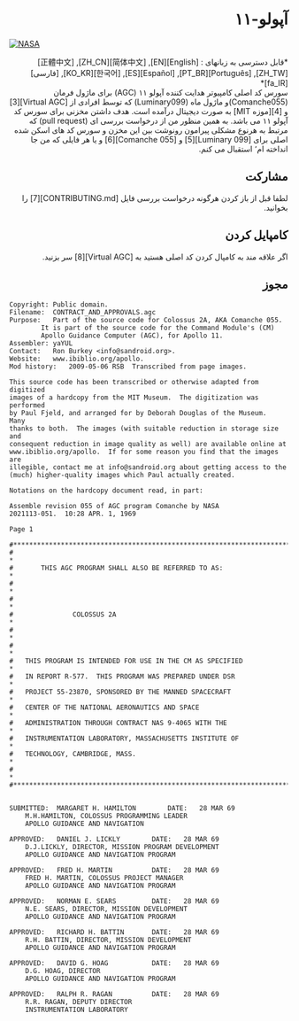 
#  <div dir="rtl" align="right">  آپولو-۱۱</div>
[![NASA][1]][2]

<div dir="rtl" align="right">
*قابل دسترسی به زبانهای : [English][EN], [简体中文][ZH_CN], [正體中文][ZH_TW], [Português][PT_BR], [Español][ES], [한국어][KO_KR], [فارسی][fa_IR]*
 </div>
<div dir="rtl" align="right">
    سورس کد  اصلی کامپیوتر هدایت کننده آپولو ۱۱ (AGC)  برای ماژول فرمان (Comanche055)و ماژول ماه  (Luminary099)  که  توسط  افرادی از [Virtual AGC][3] و [4][موزه MIT]  به صورت دیجیتال درآمده است. هدف داشتن مخزنی برای سورس کد آپولو ۱۱ می باشد. به همین منظور من از درخواست بررسی ای (pull request)   که مرتبط به هرنوع مشکلی پیرامون رونوشت بین این مخزن و سورس کد های اسکن شده اصلی برای [Luminary 099][5] و [Comanche 055][6] و یا هر فایلی که من جا انداخته ام٬ استقبال می کنم. 
</div>

## <div dir="rtl" align="right"> مشارکت</div>
<div dir="rtl" align="right">
لطفا قبل از باز کردن هرگونه درخواست بررسی فایل  [CONTRIBUTING.md][7] را بخوانید.
</div>

## <div dir="rtl" align="right"> کامپایل کردن</div>
<div dir="rtl" align="right">
اگر علاقه مند به کامپال کردن کد اصلی هستید به [Virtual AGC][8] سر بزنید.
</div>

## <div dir="rtl" align="right"> مجوز</div>
```plain
Copyright: Public domain.
Filename:  CONTRACT_AND_APPROVALS.agc
Purpose:   Part of the source code for Colossus 2A, AKA Comanche 055.
        It is part of the source code for the Command Module's (CM)
        Apollo Guidance Computer (AGC), for Apollo 11.
Assembler: yaYUL
Contact:   Ron Burkey <info@sandroid.org>.
Website:   www.ibiblio.org/apollo.
Mod history:   2009-05-06 RSB  Transcribed from page images.

This source code has been transcribed or otherwise adapted from digitized
images of a hardcopy from the MIT Museum.  The digitization was performed
by Paul Fjeld, and arranged for by Deborah Douglas of the Museum.  Many
thanks to both.  The images (with suitable reduction in storage size and
consequent reduction in image quality as well) are available online at
www.ibiblio.org/apollo.  If for some reason you find that the images are
illegible, contact me at info@sandroid.org about getting access to the
(much) higher-quality images which Paul actually created.

Notations on the hardcopy document read, in part:

Assemble revision 055 of AGC program Comanche by NASA
2021113-051.  10:28 APR. 1, 1969

Page 1

#************************************************************************
#                                                                       *
#       THIS AGC PROGRAM SHALL ALSO BE REFERRED TO AS:                  *
#                                                                       *
#                                                                       *
#               COLOSSUS 2A                                             *
#                                                                       *
#                                                                       *
#   THIS PROGRAM IS INTENDED FOR USE IN THE CM AS SPECIFIED             *
#   IN REPORT R-577.  THIS PROGRAM WAS PREPARED UNDER DSR               *
#   PROJECT 55-23870, SPONSORED BY THE MANNED SPACECRAFT                *
#   CENTER OF THE NATIONAL AERONAUTICS AND SPACE                        *
#   ADMINISTRATION THROUGH CONTRACT NAS 9-4065 WITH THE                 *
#   INSTRUMENTATION LABORATORY, MASSACHUSETTS INSTITUTE OF              *
#   TECHNOLOGY, CAMBRIDGE, MASS.                                        *
#                                                                       *
#************************************************************************


SUBMITTED:  MARGARET H. HAMILTON        DATE:   28 MAR 69
    M.H.HAMILTON, COLOSSUS PROGRAMMING LEADER
    APOLLO GUIDANCE AND NAVIGATION

APPROVED:   DANIEL J. LICKLY        DATE:   28 MAR 69
    D.J.LICKLY, DIRECTOR, MISSION PROGRAM DEVELOPMENT
    APOLLO GUIDANCE AND NAVIGATION PROGRAM

APPROVED:   FRED H. MARTIN          DATE:   28 MAR 69
    FRED H. MARTIN, COLOSSUS PROJECT MANAGER
    APOLLO GUIDANCE AND NAVIGATION PROGRAM

APPROVED:   NORMAN E. SEARS         DATE:   28 MAR 69
    N.E. SEARS, DIRECTOR, MISSION DEVELOPMENT
    APOLLO GUIDANCE AND NAVIGATION PROGRAM

APPROVED:   RICHARD H. BATTIN       DATE:   28 MAR 69
    R.H. BATTIN, DIRECTOR, MISSION DEVELOPMENT
    APOLLO GUIDANCE AND NAVIGATION PROGRAM

APPROVED:   DAVID G. HOAG           DATE:   28 MAR 69
    D.G. HOAG, DIRECTOR
    APOLLO GUIDANCE AND NAVIGATION PROGRAM

APPROVED:   RALPH R. RAGAN          DATE:   28 MAR 69
    R.R. RAGAN, DEPUTY DIRECTOR
    INSTRUMENTATION LABORATORY
```

[EN]:README.md
[ZH_CN]:README.zh_cn.md
[ZH_TW]:README.zh_tw.md
[PT_BR]:README.pt_br.md
[KO_KR]:README.ko_kr.md
[ES]:README.es.md
[fa_IR]:README.fa_ir.md
[1]:https://cdn.rawgit.com/aleen42/badges/c9246f74/src/nasa.svg
[2]:https://www.nasa.gov/mission_pages/apollo/missions/apollo11.html
[3]:http://www.ibiblio.org/apollo/
[4]:http://web.mit.edu/museum/
[5]:http://www.ibiblio.org/apollo/ScansForConversion/Luminary099/
[6]:http://www.ibiblio.org/apollo/ScansForConversion/Comanche055/
[7]:https://github.com/chrislgarry/Apollo-11/blob/master/CONTRIBUTING.md
[8]:https://github.com/rburkey2005/virtualagc
